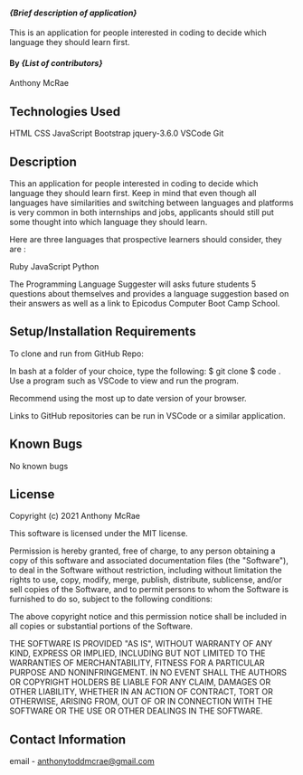 

#### _{Brief description of application}_
This is an application for people interested in coding to decide which language they should learn first.

#### By _**{List of contributors}**_
Anthony McRae

## Technologies Used

HTML
CSS
JavaScript
Bootstrap
jquery-3.6.0
VSCode
Git

## Description

This an application for people interested in coding to decide which language they should learn first. Keep in mind that even though all languages have similarities and switching between languages and platforms is very common in both internships and jobs, applicants should still put some thought into which language they should learn.

Here are three languages that prospective learners should consider, they are :

Ruby
JavaScript
Python


The Programming Language Suggester will asks future students 5 questions about themselves and provides a language suggestion based on their answers as well as a link to Epicodus Computer Boot Camp School. 

## Setup/Installation Requirements

To clone and run from GitHub Repo:

In bash at a folder of your choice, type the following:
$ git clone 
$ code .
Use a program such as VSCode to view and run the program.


Recommend using the most up to date version of your browser.

Links to GitHub repositories can be run in VSCode or a similar application.



## Known Bugs

No known bugs

## License
Copyright (c) 2021 Anthony McRae

This software is licensed under the MIT license.

Permission is hereby granted, free of charge, to any person obtaining a copy of this software and associated documentation files (the "Software"), to deal in the Software without restriction, including without limitation the rights to use, copy, modify, merge, publish, distribute, sublicense, and/or sell copies of the Software, and to permit persons to whom the Software is furnished to do so, subject to the following conditions:

The above copyright notice and this permission notice shall be included in all copies or substantial portions of the Software.

THE SOFTWARE IS PROVIDED "AS IS", WITHOUT WARRANTY OF ANY KIND, EXPRESS OR IMPLIED, INCLUDING BUT NOT LIMITED TO THE WARRANTIES OF MERCHANTABILITY, FITNESS FOR A PARTICULAR PURPOSE AND NONINFRINGEMENT. IN NO EVENT SHALL THE AUTHORS OR COPYRIGHT HOLDERS BE LIABLE FOR ANY CLAIM, DAMAGES OR OTHER LIABILITY, WHETHER IN AN ACTION OF CONTRACT, TORT OR OTHERWISE, ARISING FROM, OUT OF OR IN CONNECTION WITH THE SOFTWARE OR THE USE OR OTHER DEALINGS IN THE SOFTWARE.

## Contact Information

email - anthonytoddmcrae@gmail.com
